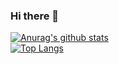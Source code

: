### Hi there 👋

<!--
**wun-yu-lin/wun-yu-lin** is a ✨ _special_ ✨ repository because its `README.md` (this file) appears on your GitHub profile.

Here are some ideas to get you started:

- 🔭 I’m currently working on ...
- 🌱 I’m currently learning ...
- 👯 I’m looking to collaborate on ...
- 🤔 I’m looking for help with ...
- 💬 Ask me about ...
- 📫 How to reach me: ...
- 😄 Pronouns: ...
- ⚡ Fun fact: ...
-->

[![Anurag's github stats](https://github-readme-stats.vercel.app/api?username=USERNAME&theme=gruvbox)](https://github.com/wun-yu-lin/github-readme-stats)  
[![Top Langs](https://github-readme-stats.vercel.app/api/top-langs/?username=wun-yu-lin&layout=compact&theme=gruvbox)](https://github.com/wun-yu-lin/github-readme-stats)

